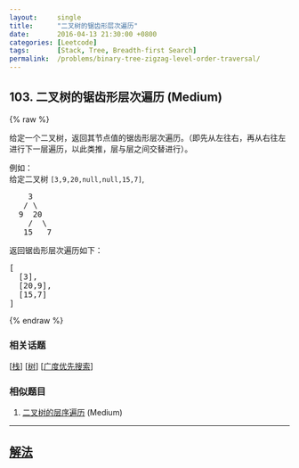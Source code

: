 ```yaml
---
layout:     single
title:      "二叉树的锯齿形层次遍历"
date:       2016-04-13 21:30:00 +0800
categories: [Leetcode]
tags:       [Stack, Tree, Breadth-first Search]
permalink:  /problems/binary-tree-zigzag-level-order-traversal/
---
```


## 103. 二叉树的锯齿形层次遍历 (Medium)

{% raw %}

<p>给定一个二叉树，返回其节点值的锯齿形层次遍历。（即先从左往右，再从右往左进行下一层遍历，以此类推，层与层之间交替进行）。</p>

<p>例如：<br>
给定二叉树&nbsp;<code>[3,9,20,null,null,15,7]</code>,</p>

<pre>    3
   / \
  9  20
    /  \
   15   7
</pre>

<p>返回锯齿形层次遍历如下：</p>

<pre>[
  [3],
  [20,9],
  [15,7]
]
</pre>

{% endraw %}

### 相关话题
  [[栈](https://github.com/openset/leetcode/tree/master/tag/stack/README.md)]
  [[树](https://github.com/openset/leetcode/tree/master/tag/tree/README.md)]
  [[广度优先搜索](https://github.com/openset/leetcode/tree/master/tag/breadth-first-search/README.md)]

### 相似题目
  1. [二叉树的层序遍历](/problems/binary-tree-level-order-traversal) (Medium)

---

## [解法](https://github.com/openset/leetcode/tree/master/problems/binary-tree-zigzag-level-order-traversal)
